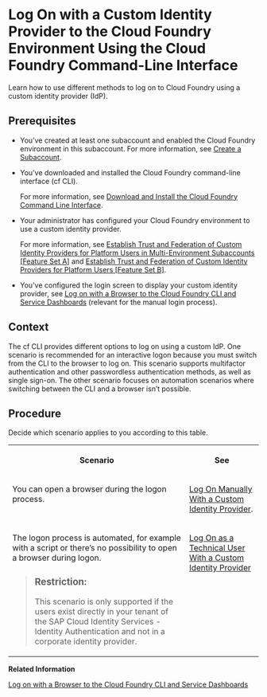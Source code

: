 <!-- loiod477618e861c48d2976e03f9b6a3cfe8 -->

# Log On with a Custom Identity Provider to the Cloud Foundry Environment Using the Cloud Foundry Command-Line Interface

Learn how to use different methods to log on to Cloud Foundry using a custom identity provider \(IdP\).



<a name="loiod477618e861c48d2976e03f9b6a3cfe8__prereq_ifq_vn3_jlb"/>

## Prerequisites

-   You’ve created at least one subaccount and enabled the Cloud Foundry environment in this subaccount. For more information, see [Create a Subaccount](create-a-subaccount-05280a1.md).

-   You've downloaded and installed the Cloud Foundry command-line interface \(cf CLI\).

    For more information, see [Download and Install the Cloud Foundry Command Line Interface](download-and-install-the-cloud-foundry-command-line-interface-4ef907a.md).

-   Your administrator has configured your Cloud Foundry environment to use a custom identity provider.

    For more information, see [Establish Trust and Federation of Custom Identity Providers for Platform Users in Multi-Environment Subaccounts \[Feature Set A\]](establish-trust-and-federation-of-custom-identity-providers-for-platform-users-in-multi-8600afb.md) and [Establish Trust and Federation of Custom Identity Providers for Platform Users \[Feature Set B\]](establish-trust-and-federation-of-custom-identity-providers-for-platform-users-feature-c368984.md).

-   You've configured the login screen to display your custom identity provider, see [Log on with a Browser to the Cloud Foundry CLI and Service Dashboards](log-on-with-a-browser-to-the-cloud-foundry-cli-and-service-dashboards-7eb0943.md) \(relevant for the manual login process\).




<a name="loiod477618e861c48d2976e03f9b6a3cfe8__context_cxm_sqx_1mb"/>

## Context

The cf CLI provides different options to log on using a custom IdP. One scenario is recommended for an interactive logon because you must switch from the CLI to the browser to log on. This scenario supports multifactor authentication and other passwordless authentication methods, as well as single sign-on. The other scenario focuses on automation scenarios where switching between the CLI and a browser isn’t possible.



<a name="loiod477618e861c48d2976e03f9b6a3cfe8__steps_jd3_dd3_jlb"/>

## Procedure

Decide which scenario applies to you according to this table.


<table>
<tr>
<th valign="top">

Scenario

</th>
<th valign="top">

See

</th>
</tr>
<tr>
<td valign="top">

You can open a browser during the logon process.

</td>
<td valign="top">

[Log On Manually With a Custom Identity Provider](log-on-manually-with-a-custom-identity-provider-e1009b4.md).

</td>
</tr>
<tr>
<td valign="top">

The logon process is automated, for example with a script or there’s no possibility to open a browser during logon.

> ### Restriction:  
> This scenario is only supported if the users exist directly in your tenant of the SAP Cloud Identity Services - Identity Authentication and not in a corporate identity provider.



</td>
<td valign="top">

[Log On as a Technical User With a Custom Identity Provider](log-on-as-a-technical-user-with-a-custom-identity-provider-98ec56a.md) 

</td>
</tr>
</table>

**Related Information**  


[Log on with a Browser to the Cloud Foundry CLI and Service Dashboards](log-on-with-a-browser-to-the-cloud-foundry-cli-and-service-dashboards-7eb0943.md "Platform users of the Cloud Foundry environment have the option to log on with a custom identity provider or the default identity provider.")

